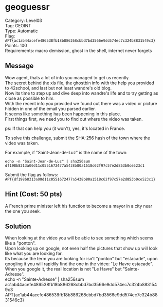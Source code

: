 # geoguessr

Category: Level03  
Tag: GEOINT  
Type: Automatic  
Flag: `APT{ac1ab44acefe486538fb18b886268cbbd7bd3566e9dd574ec7c324b8831549c3}`  
Points: 100  
Requirements: macro demission, ghost in the shell, internet never forgets  

## Message

Wow agent, thats a lot of info you managed to get us recently.  
The secret behind the xls file, the ghostbin info with the help you provided to 42school, and last but not least wandre's old blog.  
Now its time to step up and dive deep into wandre's life and to try getting as close as possible to him.  
With the recent info you provided we found out there was a video or picture hidden in one of the email you parsed earlier.  
It seems like something has been happening in this place.  
First things first, we need you to find out where the video was taken.  

ps: If that can help you (it won't), yes, it's located in France.  

To solve this challenge, submit the SHA-256 hash of the town where the video was taken.  

For example, if "Saint-Jean-de-Luz" is the name of the town:
```
echo -n "Saint-Jean-de-Luz" | sha256sum
df198b8313a00d11c0551672477a5438b80a1518c62f97c57e2d853b0ce523c1
```

Submit the flag as follows:  
`APT{df198b8313a00d11c0551672477a5438b80a1518c62f97c57e2d853b0ce523c1}`

## Hint (Cost: 50 pts)
A French prime minister left his function to become a mayor in a city near the one you seek.  

## Solution
When looking at the video you will be able to see something which seems like a "ponton".  
Upon looking up on google, not even half the pictures that show up will look like what you are looking for.  
Its because the term you are looking for isn't "ponton" but "estacade", upon googling it you will rapidily find the one in the video: "Le Havre estacade".  
When you google it, the real location is not "Le Havre" but "Sainte-Adresse".  
echo -n "Sainte-Adresse" | sha256sum  
ac1ab44acefe486538fb18b886268cbbd7bd3566e9dd574ec7c324b8831549c3  
APT{ac1ab44acefe486538fb18b886268cbbd7bd3566e9dd574ec7c324b8831549c3}  
